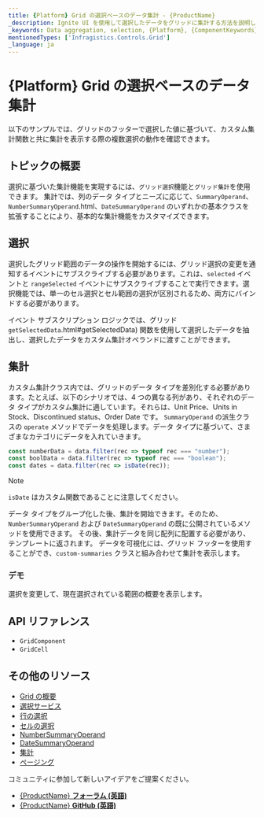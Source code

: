 ```yaml
---
title: {Platform} Grid の選択ベースのデータ集計 - {ProductName}
_description: Ignite UI を使用して選択したデータをグリッドに集計する方法を説明します。次のプロジェクトのために仮想化データと豊富な API でコンテンツを即時に集計します。
_keywords: Data aggregation, selection, {Platform}, {ComponentKeywords}, {ProductName}, Infragistics {Platform}, infragistics, データ集計, 選択, インフラジスティックス
mentionedTypes: ['Infragistics.Controls.Grid']
_language: ja
---
```


# {Platform} Grid の選択ベースのデータ集計

以下のサンプルでは、グリッドのフッターで選択した値に基づいて、カスタム集計関数と共に集計を表示する際の複数選択の動作を確認できます。

## トピックの概要

選択に基づいた集計機能を実現するには、`グリッド選択`機能と`グリッド集計`を使用できます。
集計では、列のデータ タイプとニーズに応じて、`SummaryOperand`、`NumberSummaryOperand`.html、`DateSummaryOperand` のいずれかの基本クラスを拡張することにより、基本的な集計機能をカスタマイズできます。

## 選択
選択したグリッド範囲のデータの操作を開始するには、グリッド選択の変更を通知するイベントにサブスクライブする必要があります。これは、`selected` イベントと `rangeSelected` イベントにサブスクライブすることで実行できます。選択機能では、単一のセル選択とセル範囲の選択が区別されるため、両方にバインドする必要があります。

イベント サブスクリプション ロジックでは、グリッド `getSelectedData`.html#getSelectedData) 関数を使用して選択したデータを抽出し、選択したデータをカスタム集計オペランドに渡すことができます。


## 集計
カスタム集計クラス内では、グリッドのデータ タイプを差別化する必要があります。たとえば、以下のシナリオでは、4 つの異なる列があり、それぞれのデータ タイプがカスタム集計に適しています。それらは、Unit Price、Units in Stock、Discontinued status、Order Date です。
`SummaryOperand` の派生クラスの `operate` メソッドでデータを処理します。データ タイプに基づいて、さまざまなカテゴリにデータを入れていきます。

```typescript
const numberData = data.filter(rec => typeof rec === "number");
const boolData = data.filter(rec => typeof rec === "boolean");
const dates = data.filter(rec => isDate(rec));
```

> [!NOTE]
> `isDate` はカスタム関数であることに注意してください。

データ タイプをグループ化した後、集計を開始できます。そのため、`NumberSummaryOperand` および `DateSummaryOperand` の既に公開されているメソッドを使用できます。
その後、集計データを同じ配列に配置する必要があり、テンプレートに返されます。
データを可視化には、グリッド フッターを使用することができ、`custom-summaries` クラスと組み合わせて集計を表示します。

<!-- Angular -->

### デモ
選択を変更して、現在選択されている範囲の概要を表示します。

<!-- NOTE this sample is differed -->

<code-view style="height: 560px;"
           data-demos-base-url="{environment:dvDemosBaseUrl}"
           iframe-src="{environment:dvDemosBaseUrl}/{GridSample}-data-summary-custom-selection" >
</code-view>

<!-- end: Angular -->

## API リファレンス

* `GridComponent`
* `GridCell`

## その他のリソース
<div class="divider--half"></div>

* [Grid の概要](grid.md)
* [選択サービス]({environment:{Platform}ApiUrl}/classes/gridselectionservice.html)
* [行の選択](row-selection.md)
* [セルの選択](cell-selection.md)
* [NumberSummaryOperand]({environment:{Platform}ApiUrl}/classes/numbersummaryoperand.html)
* [DateSummaryOperand]({environment:{Platform}ApiUrl}/classes/datesummaryoperand.html)
* [集計](summaries.md)
* [ページング](paging.md)

<div class="divider--half"></div>
コミュニティに参加して新しいアイデアをご提案ください。

* [{ProductName} **フォーラム (英語)**](https://www.infragistics.com/community/forums/f/ignite-ui-for-{PlatformLower})
* [{ProductName} **GitHub (英語)**](https://github.com/IgniteUI/igniteui-{PlatformLowerNoHyphen})